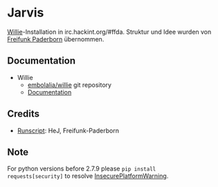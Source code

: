 # Jarvis

[Willie](http://willie.dftba.net)-Installation in irc.hackint.org/#ffda. Struktur und Idee wurden von [Freifunk Paderborn](https://git.c3pb.de/freifunk-pb/status-bot) übernommen.


## Documentation
* Willie
  * [embolalia/willie](https://github.com/embolalia/willie) git repository
  * [Documentation](http://willie.dftba.net/docs/)

## Credits
* [Runscript](https://git.c3pb.de/freifunk-pb/status-bot/commits/master/bot.sh): HeJ, Freifunk-Paderborn

## Note
For python versions before 2.7.9 please <code>pip install requests[security]</code> to resolve [InsecurePlatformWarning](https://urllib3.readthedocs.org/en/latest/security.html#insecureplatformwarning).
